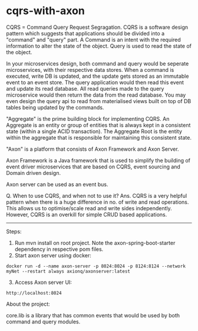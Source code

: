 # cqrs-with-axon

CQRS = Command Query Request Segragation. CQRS is a software design pattern which suggests that applications should be divided into a "command" and "query" part. A Command is an intent with the required information to alter the state of the object. Query is used to read the state of the object. 

In your microservices design, both command and query would be seperate microservices, with their respective data stores. When a command is executed, write DB is updated, and the update gets stored as an immutable event to an event store. The query application would then read this event and update its read database. All read queries made to the query microservice would then return the data from the read database. You may even design the query api to read from materialised views built on top of DB tables being updated by the commands.

"Aggregate" is the prime building block for implementing CQRS. An Aggregate is an entity or group of entities that is always kept in a consistent state (within a single ACID transaction). The Aggregate Root is the entity within the aggregate that is responsible for maintaining this consistent state. 

"Axon" is a platform that consists of Axon Framework and Axon Server.

Axon Framework is a Java framework that is used to simplify the building of event driver microservices that are based on CQRS, event sourcing and Domain driven design.

Axon server can be used as an event bus.

Q. When to use CQRS, and when not to use it?
Ans. CQRS is a very helpful pattern when there is a huge difference in no. of write and read operations. This allows us to optimise/scale read and write sides independently. However, CQRS is an overkill for simple CRUD based applications.

----------

Steps:
1. Run mvn install on root project. Note the axon-spring-boot-starter dependency in respective pom files.
2. Start axon server using docker:
```
docker run -d --name axon-server -p 8024:8024 -p 8124:8124 --network myNet --restart always axionq/axonserver:latest
```
3. Access Axon server UI:
```
http://localhost:8024
```

About the project:

core.lib is a library that has common events that would be used by both command and query modules.
